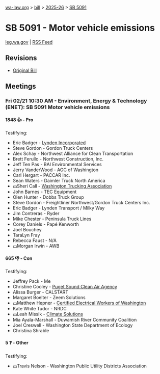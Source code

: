 [wa-law.org](/) > [bill](/bill/) > [2025-26](/bill/2025-26/) > [SB 5091](/bill/2025-26/sb/5091/)

# SB 5091 - Motor vehicle emissions
[leg.wa.gov](https://app.leg.wa.gov/billsummary?BillNumber=5091&Year=2025&Initiative=false) | [RSS Feed](./rss.xml)

## Revisions
* [Original Bill](1/)

## Meetings
### Fri 02/21 10:30 AM - Environment, Energy & Technology (ENET): SB 5091 Motor vehicle emissions
#### 1848 👍 - Pro
Testifying:
* Eric Badger - [Lynden Incorporated](/org/lynden_incorporated/)
* Steve Gordon - Gordon Truck Centers
* Alex Schay - Northwest Alliance for Clean Transportation
* Brett Ferullo - Northwest Construction, Inc.
* Jeff Ten Pas - BAI Environmental Services
* Jerry VanderWood - AGC of Washington
* Carl Hergart - PACCAR Inc.
* Sean Waters - Daimler Truck North America
* 💵Sheri Call - [Washington Trucking Association](/org/washington_trucking_association/)
* John Barnes - TEC Equipment
* Olen Hunter - Dobbs Truck Group
* Steve Gordon - Freightliner Northwest/Gordon Truck Centers Inc.
* Eric Badger - Lynden Transport / Milky Way
* Jim Contreras - Ryder
* Mike Chester - Peninsula Truck Lines
* Corey Daniels - Papé Kenworth
* Joel Bouchey
* TaraLyn Fray
* Rebecca Faust - N/A
* 💵Morgan Irwin - AWB

#### 665 👎 - Con
Testifying:
* Jeffrey Pack - Me
* Christine Cooley - [Puget Sound Clean Air Agency](/org/puget_sound_clean_air_agency/)
* Alissa Burger - CALSTART
* Margaret Boelter - Zeem Solutions
* 💵Matthew Hepner - [Certified Electrical Workers of Washington](/org/certified_electrical_workers_of_washington/)
* Kate White Tudor - NRDC
* 💵Leah Missik - [Climate Solutions](/org/climate_solutions/)
* Mia Ayala-Marshall - Duwamish River Community Coalition
* Joel Creswell - Washington State Department of Ecology
* Christina Shrable

#### 5 ❓ - Other
Testifying:
* 💵Travis Nelson - Washington Public Utility Districts Association
